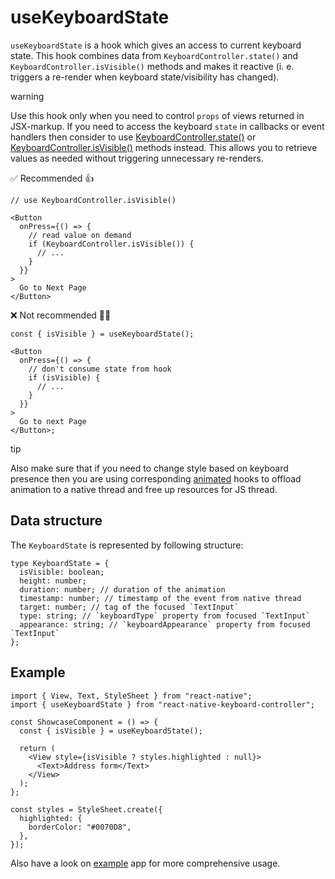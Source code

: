 # useKeyboardState

`useKeyboardState` is a hook which gives an access to current keyboard state. This hook combines data from `KeyboardController.state()` and `KeyboardController.isVisible()` methods and makes it reactive (i. e. triggers a re-render when keyboard state/visibility has changed).

warning

Use this hook only when you need to control `props` of views returned in JSX-markup. If you need to access the keyboard `state` in callbacks or event handlers then consider to use [KeyboardController.state()](/react-native-keyboard-controller/pr-preview/pr-994/docs/api/keyboard-controller.md#state) or [KeyboardController.isVisible()](/react-native-keyboard-controller/pr-preview/pr-994/docs/api/keyboard-controller.md#isvisible) methods instead. This allows you to retrieve values as needed without triggering unnecessary re-renders.

✅ Recommended 👍

```
// use KeyboardController.isVisible()

<Button
  onPress={() => {
    // read value on demand
    if (KeyboardController.isVisible()) {
      // ...
    }
  }}
>
  Go to Next Page
</Button>
```

❌ Not recommended 🙅‍♂️

```
const { isVisible } = useKeyboardState();

<Button
  onPress={() => {
    // don't consume state from hook
    if (isVisible) {
      // ...
    }
  }}
>
  Go to next Page
</Button>;
```

tip

Also make sure that if you need to change style based on keyboard presence then you are using corresponding [animated](/react-native-keyboard-controller/pr-preview/pr-994/docs/api/hooks/keyboard/use-keyboard-animation.md) hooks to offload animation to a native thread and free up resources for JS thread.

## Data structure[​](/react-native-keyboard-controller/pr-preview/pr-994/docs/api/hooks/keyboard/use-keyboard-state.md#data-structure "Direct link to Data structure")

The `KeyboardState` is represented by following structure:

```
type KeyboardState = {
  isVisible: boolean;
  height: number;
  duration: number; // duration of the animation
  timestamp: number; // timestamp of the event from native thread
  target: number; // tag of the focused `TextInput`
  type: string; // `keyboardType` property from focused `TextInput`
  appearance: string; // `keyboardAppearance` property from focused `TextInput`
};
```

## Example[​](/react-native-keyboard-controller/pr-preview/pr-994/docs/api/hooks/keyboard/use-keyboard-state.md#example "Direct link to Example")

```
import { View, Text, StyleSheet } from "react-native";
import { useKeyboardState } from "react-native-keyboard-controller";

const ShowcaseComponent = () => {
  const { isVisible } = useKeyboardState();

  return (
    <View style={isVisible ? styles.highlighted : null}>
      <Text>Address form</Text>
    </View>
  );
};

const styles = StyleSheet.create({
  highlighted: {
    borderColor: "#0070D8",
  },
});
```

Also have a look on [example](https://github.com/kirillzyusko/react-native-keyboard-controller/tree/main/example) app for more comprehensive usage.
